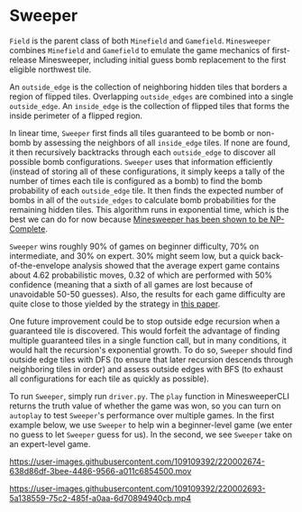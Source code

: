 # Sweeper
 
`Field` is the parent class of both `Minefield` and `Gamefield`. `Minesweeper` combines `Minefield` and `Gamefield` to emulate the game mechanics of first-release Minesweeper, including initial guess bomb replacement to the first eligible northwest tile.

An `outside_edge` is the collection of neighboring hidden tiles that borders a region of flipped tiles. Overlapping `outside_edges` are combined into a single `outside_edge`. An `inside_edge` is the collection of flipped tiles that forms the inside perimeter of a flipped region. 

In linear time, `Sweeper` first finds all tiles guaranteed to be bomb or non-bomb by assessing the neighbors of all `inside_edge` tiles. If none are found, it then recursively backtracks through each `outside_edge` to discover all possible bomb configurations. `Sweeper` uses that information efficiently (instead of storing all of these configurations, it simply keeps a tally of the number of times each tile is configured as a bomb) to find the bomb probability of each `outside_edge` tile. It then finds the expected number of bombs in all of the `outside_edges` to calculate bomb probabilities for the remaining hidden tiles. This algorithm runs in exponential time, which is the best we can do for now because [Minesweeper has been shown to be NP-Complete](http://www.minesweeper.info/articles/MinesweeperIsNPComplete.pdf). 

`Sweeper` wins roughly 90% of games on beginner difficulty, 70% on intermediate, and 30% on expert. 30% might seem low, but a quick back-of-the-envelope analysis showed that the average expert game contains about 4.62 probabilistic moves, 0.32 of which are performed with 50% confidence (meaning that a sixth of all games are lost because of unavoidable 50-50 guesses). Also, the results for each game difficulty are quite close to those yielded by the strategy in [this paper](https://minesweepergame.com/math/algorithmic-approaches-to-playing-minesweeper-2015.pdf).

One future improvement could be to stop outside edge recursion when a guaranteed tile is discovered. This would forfeit the advantage of finding multiple guaranteed tiles in a single function call, but in many conditions, it would halt the recursion's exponential growth. To do so, `Sweeper` should find outside edge tiles with DFS (to ensure that later recursion descends through neighboring tiles in order) and assess outside edges with BFS (to exhaust all configurations for each tile as quickly as possible). 

To run `Sweeper`, simply run `driver.py`. The `play` function in MinesweeperCLI returns the truth value of whether the game was won, so you can turn on `autoplay` to test `Sweeper`'s performance over multiple games. In the first example below, we use `Sweeper` to help win a beginner-level game (we enter no guess to let `Sweeper` guess for us). In the second, we see `Sweeper` take on an expert-level game.  


https://user-images.githubusercontent.com/109109392/220002674-638d86df-3bee-4486-9566-a011c6854500.mov


https://user-images.githubusercontent.com/109109392/220002693-5a138559-75c2-485f-a0aa-6d70894940cb.mp4

